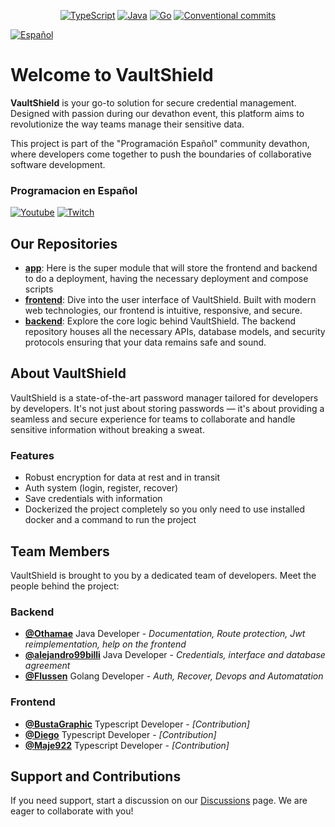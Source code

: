 <p align="center">
    <a href ="https://github.com/VaultShield/frontend"><img src="https://img.shields.io/badge/-TypeScript-3178C6?style=flat-square&logo=typescript&logoColor=white" alt="TypeScript"></a>
    <a href ="https://github.com/VaultShield/backend"><img src="https://img.shields.io/badge/-Java-ED8B00?style=flat-square&logo=openjdk&logoColor=white" alt="Java"></a>
    <a href ="https://github.com/VaultShield/backend"><img src="https://img.shields.io/badge/-Golang-00ADD8?style=flat-square&logo=go&logoColor=white" alt="Go"></a>
    <a href ="https://www.conventionalcommits.org/en/v1.0.0/"><img src="https://img.shields.io/badge/Conventional%20Commits-1.0.0-%23FE5196?logo=conventionalcommits&logoColor=white" alt="Conventional commits"></a>
</p>

[![Español](https://img.shields.io/badge/-Espa%C3%B1ol-blue?style=flat)](https://github.com/VaultShield/.github/blob/master/profile/README_es.md)

# Welcome to VaultShield

**VaultShield** is your go-to solution for secure credential management. Designed with passion during our devathon event, this platform aims to revolutionize the way teams manage their sensitive data.

This project is part of the "Programación Español" community devathon, where developers come together to push the boundaries of collaborative software development.

### Programacion en Español
[![Youtube](https://img.shields.io/badge/YouTube-FF0000?style=&logo=youtube&logoColor=white)](https://www.youtube.com/@programacion-es)
[![Twitch](https://img.shields.io/badge/Twitch-6441A5?style=&logo=twitch&logoColor=white)](https://www.twitch.tv/programacion_es)

## Our Repositories

- **[app](https://github.com/VaultShield/app)**: Here is the super module that will store the frontend and backend to do a deployment, having the necessary deployment and compose scripts
- **[frontend](https://github.com/VaultShield/frontend)**: Dive into the user interface of VaultShield. Built with modern web technologies, our frontend is intuitive, responsive, and secure.
- **[backend](https://github.com/VaultShield/backend)**: Explore the core logic behind VaultShield. The backend repository houses all the necessary APIs, database models, and security protocols ensuring that your data remains safe and sound.

## About VaultShield

VaultShield is a state-of-the-art password manager tailored for developers by developers. It's not just about storing passwords — it's about providing a seamless and secure experience for teams to collaborate and handle sensitive information without breaking a sweat.

### Features

- Robust encryption for data at rest and in transit
- Auth system (login, register, recover)
- Save credentials with information
- Dockerized the project completely so you only need to use installed docker and a command to run the project

## Team Members

VaultShield is brought to you by a dedicated team of developers. Meet the people behind the project:
### Backend
- **[@Othamae](https://github.com/Othamae)** Java Developer - *Documentation, Route protection, Jwt reimplementation, help on the frontend*
- **[@alejandro99billi](https://github.com/alejandro99billi)** Java Developer - *Credentials, interface and database agreement*
- **[@Flussen](https://github.com/Flussen)** Golang Developer - *Auth, Recover, Devops and Automatation*

### Frontend
- **[@BustaGraphic](https://github.com/BustaGraphic)** Typescript Developer - *[Contribution]*
- **[@Diego](https://github.com/diego-vecch)** Typescript Developer - *[Contribution]*
- **[@Maje922](https://github.com/Maje922)** Typescript Developer - *[Contribution]*

## Support and Contributions

If you need support, start a discussion on our [Discussions](https://github.com/VaultShield/discussions) page. We are eager to collaborate with you!
